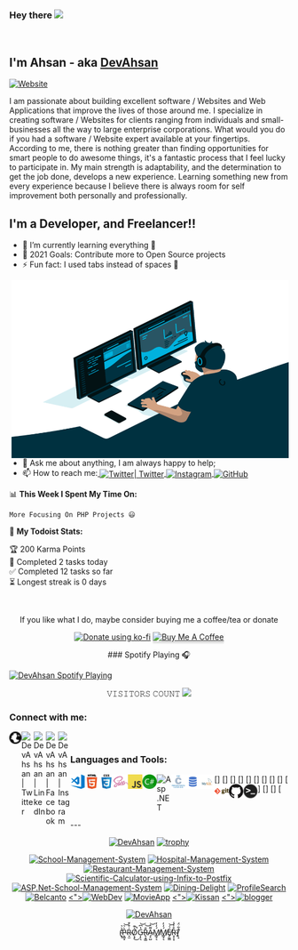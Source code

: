 ### Hey there <img src="https://media.giphy.com/media/hvRJCLFzcasrR4ia7z/giphy.gif" width="25px">
<br />

## I'm Ahsan - aka [DevAhsan][website] 
[![Website](https://img.shields.io/website?label=itechsolution.xyz&style=for-the-badge&url=https%3A%2F%2Fitechsolution.xyz)](https://itechsolution.xyz)

I am passionate about building excellent software / Websites and Web Applications that improve the lives of those around me. I specialize in creating software / Websites for clients ranging from individuals and small-businesses all the way to large enterprise corporations. What would you do if you had a software / Website expert available at your fingertips. According to me, there is nothing greater than finding opportunities for smart people to do awesome things, it's a fantastic process that I feel lucky to participate in. My main strength is adaptability, and the determination to get the job done, develops a new experience. Learning something new from every experience because I believe there is always room for self improvement both personally and professionally.

## I'm a Developer, and Freelancer!!

- 🌱 I’m currently learning everything 🤣
- 🥅 2021 Goals: Contribute more to Open Source projects
- ⚡ Fun fact: I used tabs instead of spaces 🤞

<img align="right" alt="GIF" src="./PROGRAMMING.gif" width="500" height="320" />

- 💬 Ask me about anything, I am always happy to help;
- 📫 How to reach me:<a href="https://twitter.com/AHSAN30228618">
  <img align="center" alt="Twitter| Twitter" width="22px" src="https://cdn.jsdelivr.net/npm/simple-icons@v3/icons/twitter.svg" />
</a> <a href="https://www.instagram.com/ahankhn/">
  <img align="center" alt="Instagram" width="22px" src="https://cdn.jsdelivr.net/npm/simple-icons@v3/icons/instagram.svg" />
</a> <a href="https://github.com/Ahsan804">
  <img align="center" alt="GitHub" width="22px" src="https://cdn.jsdelivr.net/npm/simple-icons@3.5.0/icons/github.svg" />
</a>

📊 **This Week I Spent My Time On:**
<!--START_SECTION:waka-->
```text
More Focusing On PHP Projects 😃
```
<!--END_SECTION:waka-->

🚧 **My Todoist Stats:**
<!-- TODO-IST:START -->
🏆  200 Karma Points           
🌸  Completed 2 tasks today           
✅  Completed 12 tasks so far           
⏳  Longest streak is 0 days
<!-- TODO-IST:END -->
<br />

<p align="center"> If you like what I do, maybe consider buying me a coffee/tea or donate </p>
<p align="center">
<a href="https://ko-fi.com/Devahsan"><img alt="Donate using ko-fi" src="https://www.ko-fi.com/img/githubbutton_sm.svg"></a>
<a href="https://www.buymeacoffee.com/DevAhsan" target="buymeacoffee"><img src="https://www.buymeacoffee.com/assets/img/custom_images/orange_img.png" alt="Buy Me A Coffee" style="height: 41px !important;width: 174px !important;box-shadow: 0px 3px 2px 0px rgba(190, 190, 190, 0.5) !important;-webkit-box-shadow: 0px 3px 2px 0px rgba(190, 190, 190, 0.5) !important;" ></a>
</p>


<p align="center">
### Spotify Playing 🎧

[<img src="https://now-playing-codestackr.vercel.app/api/spotify-playing" alt="DevAhsan Spotify Playing" width="350" />](https://open.spotify.com/playlist/1S6wQlLBxCk5TCVthSfWO0)<p align="center"> 
 𝚅𝙸𝚂𝙸𝚃𝙾𝚁𝚂 𝙲𝙾𝚄𝙽𝚃
 <img src="https://profile-counter.glitch.me/Ahsan804/count.svg" />
</p>


### Connect with me:

[<img align="left" alt="Itechsolution.com" width="22px" src="https://raw.githubusercontent.com/iconic/open-iconic/master/svg/globe.svg" />][website]
[<img align="left" alt="DevAhsan | Twitter" width="22px" src="https://cdn.jsdelivr.net/npm/simple-icons@v3/icons/twitter.svg" />][twitter]
[<img align="left" alt="DevAhsan | LinkedIn" width="22px" src="https://cdn.jsdelivr.net/npm/simple-icons@v3/icons/linkedin.svg" />][linkedin]
[<img align="left" alt="DevAhsan | Facebook" width="22px" src="https://cdn.jsdelivr.net/npm/simple-icons@v3/icons/facebook.svg" />][facebook]
[<img align="left" alt="DevAhsan | Instagram" width="22px" src="https://cdn.jsdelivr.net/npm/simple-icons@v3/icons/instagram.svg" />][instagram]

<br />

### Languages and Tools:

[<img align="left" alt="Visual Studio Code" width="26px" src="https://raw.githubusercontent.com/github/explore/80688e429a7d4ef2fca1e82350fe8e3517d3494d/topics/visual-studio-code/visual-studio-code.png" />]
[<img align="left" alt="HTML5" width="26px" src="https://raw.githubusercontent.com/github/explore/80688e429a7d4ef2fca1e82350fe8e3517d3494d/topics/html/html.png" />]
[<img align="left" alt="CSS3" width="26px" src="https://raw.githubusercontent.com/github/explore/80688e429a7d4ef2fca1e82350fe8e3517d3494d/topics/css/css.png" />]
[<img align="left" alt="Sass" width="26px" src="https://raw.githubusercontent.com/github/explore/80688e429a7d4ef2fca1e82350fe8e3517d3494d/topics/sass/sass.png" />]
[<img align="left" alt="JavaScript" width="26px" src="https://raw.githubusercontent.com/github/explore/80688e429a7d4ef2fca1e82350fe8e3517d3494d/topics/javascript/javascript.png" />]
[<img align="left" alt="C#" width="26px" src="https://raw.githubusercontent.com/github/explore/80688e429a7d4ef2fca1e82350fe8e3517d3494d/topics/csharp/csharp.png" />]
[<img align="left" alt="Asp .NET" width="26px" src="https://www.c-sharpcorner.com/UploadFile/MinorCatImages/asp-dot-net-programming_060516203.png.ashx?width=100%&heigt=100%" />]
[<img align="left" alt="C" width="26px" src="https://raw.githubusercontent.com/github/explore/80688e429a7d4ef2fca1e82350fe8e3517d3494d/topics/c/c.png" />]
[<img align="left" alt="SQL" width="26px" src="https://raw.githubusercontent.com/github/explore/80688e429a7d4ef2fca1e82350fe8e3517d3494d/topics/sql/sql.png" />]
[<img align="left" alt="MySQL" width="26px" src="https://raw.githubusercontent.com/github/explore/80688e429a7d4ef2fca1e82350fe8e3517d3494d/topics/mysql/mysql.png" />]
[<img align="left" alt="Git" width="26px" src="https://raw.githubusercontent.com/github/explore/80688e429a7d4ef2fca1e82350fe8e3517d3494d/topics/git/git.png" />]
[<img align="left" alt="GitHub" width="26px" src="https://raw.githubusercontent.com/github/explore/78df643247d429f6cc873026c0622819ad797942/topics/github/github.png" />]
[<img align="left" alt="Terminal" width="26px" src="https://raw.githubusercontent.com/github/explore/80688e429a7d4ef2fca1e82350fe8e3517d3494d/topics/terminal/terminal.png" />

<br />
<br />
---

<p align="center"> 
<a href="https://github.com/Ahsan804"><img title="DevAhsan" src="https://github-readme-stats.vercel.app/api?username=ahsan804&show_icons=true&theme=vue-dark"></a>
<a href="https://github.com/Ahsan804"><img title="trophy" src="https://github-profile-trophy.vercel.app/?username=ahsan804&theme=monokai"></a>
</p>
<p align="center">
<a href="https://github.com/Ahsan804/School-Management-System"><img title="School-Management-System" src="https://github-readme-stats.vercel.app/api/pin/?username=ahsan804&repo=School-Management-System&theme=vue-dark"></a>
<a href="https://github.com/Ahsan804/Hospital-Management-System"><img title="Hospital-Management-System" src="https://github-readme-stats.vercel.app/api/pin/?username=Ahsan804&repo=Hospital-Management-System&theme=vue-dark"></a>
<a href="https://github.com/Ahsan804/Restaurant-Management-System"><img title="Restaurant-Management-System" src="https://github-readme-stats.vercel.app/api/pin/?username=Ahsan804&repo=Restaurant-Management-System&theme=vue-dark"></a>
<a href="https://github.com/Ahsan804/Scientific-Calculator-using-Infix-to-Postfix"><img title="Scientific-Calculator-using-Infix-to-Postfix" src="https://github-readme-stats.vercel.app/api/pin/?username=Ahsan804&repo=Scientific-Calculator-using-Infix-to-Postfix&theme=vue-dark"></a>
<a href="https://github.com/Ahsan804/ASP.Net-School-Management-System"><img title="ASP.Net-School-Management-System" src="https://github-readme-stats.vercel.app/api/pin/?username=Ahsan804&repo=ASP.Net-School-Management-System&theme=vue-dark"></a>
<a href="https://github.com/Ahsan804/Dining-Delight"><img title="Dining-Delight" src="https://github-readme-stats.vercel.app/api/pin/?username=Ahsan804&repo=Dining-Delight&theme=vue-dark"></a>
<a href="https://ahsan804.github.io/ProfileSearch/"><img title="ProfileSearch" src="https://github-readme-stats.vercel.app/api/pin/?username=Ahsan804&repo=ProfileSearch&theme=vue-dark"></a>
<a href="https://ahsan804.github.io/Belcanto/"><img title="Belcanto" src="https://github-readme-stats.vercel.app/api/pin/?username=Ahsan804&repo=Belcanto&theme=vue-dark"></a>
<a href="https://ahsan804.github.io/WebDev/"><"><img title="WebDev" src="https://github-readme-stats.vercel.app/api/pin/?username=Ahsan804&repo=WebDev&theme=vue-dark"></a>
<a href="https://ahsan804.github.io/MovieApp/"><img title="MovieApp" src="https://github-readme-stats.vercel.app/api/pin/?username=Ahsan804&repo=MovieApp&theme=vue-dark"></a>
<a href="https://ahsan804.github.io/Kissan/"><"><img title="Kissan" src="https://github-readme-stats.vercel.app/api/pin/?username=Ahsan804&repo=Kissan&theme=vue-dark"></a>
<a href="https://ahsan804.github.io/blogger/"><"><img title="blogger" src="https://github-readme-stats.vercel.app/api/pin/?username=Ahsan804&repo=blogger&theme=vue-dark"></a>




<p align="center">
<a href="https://github.com/Ahsan804"><img title="DevAhsan" src="https://github-readme-stats.vercel.app/api/top-langs/?username=ahsan804&theme=vue-dark"></a>
</p>


<p align="center"> (̴͙̦̔̀͛P̴̞͇̝̀͛͝R̴̝̫͑͒͒O̸͔͓͐͊̚͜G̵͎̙͉̔͆͝R̴̢͙͇̐͝A̴̡̠̺͌͛͝Ḿ̸͇̘͉̒̓Ḿ̸͇̘͉̒̓É̸̡̫͇́͝R̴͓̝͙͒̾̾)̸̙̝̽͋̈́</p>


[website]: https://itechsolution.xyz
[twitter]: https://twitter.com/AHSAN30228618
[instagram]: https://instagram.com/ahankhn
[linkedin]: https://linkedin.com/in/ahsan-nadeem-260806159
[facebook]: https://www.facebook.com/MUH.AHSAN804
